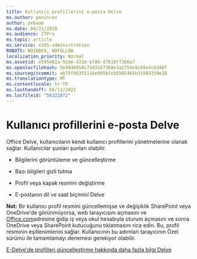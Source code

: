 ```yaml
---
title: Kullanıcı profillerini e-posta Delve
ms.author: ponincev
author: pebaum
ms.date: 04/21/2020
ms.audience: ITPro
ms.topic: article
ms.service: o365-administration
ROBOTS: NOINDEX, NOFOLLOW
localization_priority: Normal
ms.assetid: e595481a-91de-431d-bf86-d7610ff3b6a7
ms.openlocfilehash: 5b99d4950c72d3167368e3a2754e9cb9e4c6348f
ms.sourcegitcommit: ab75f66355116e995b3cb5505465b31989339e28
ms.translationtype: MT
ms.contentlocale: tr-TR
ms.lasthandoff: 08/13/2021
ms.locfileid: "58322872"
---
```

# <a name="manage-user-profiles-in-delve"></a>Kullanıcı profillerini e-posta Delve

Office Delve, kullanıcıların kendi kullanıcı profillerini yönetmelerine olanak sağlar. Kullanıcılar şunları şunları olabilir:
  
- Bilgilerini görüntüleme ve güncelleştirme
    
- Bazı bilgileri gizli tutma
    
- Profil veya kapak resmini değiştirme
    
- E-postanın dil ve saat biçimini Delve
    
**Not:** Bir kullanıcı profil resmini güncellemişse ve değişiklik SharePoint veya OneDrive'de görünmüyorsa, web tarayıcısını açmasını ve [Office.com](https://www.office.com)adresine gidip iş veya okul hesabıyla oturum açmasını ve sonra OneDrive veya SharePoint kutucuğunu tıklatmasını rica edin. Bu, profil resminin eşitlenimlerini sağlar. Kullanıcının bu adımları tarayıcının Özel sürümü ile tamamlamayı denemesi gerekiyor olabilir. 
  
[E-Delve'de profilleri güncelleştirme hakkında daha fazla bilgi Delve](https://go.microsoft.com/fwlink/?linkid=735070)
  

